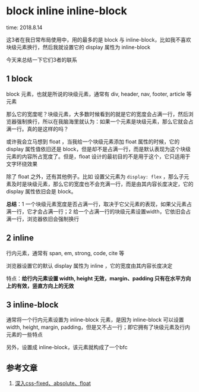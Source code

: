 # block inline inline-block

time: 2018.8.14

这3者在我日常布局使用中，用的最多的是 block 与 inline-block，比如我不喜欢块级元素换行，然后我就设置它的 display 属性为 inline-block

今天来总结一下它们3者的联系

## 1 block

block 元素，也就是所说的块级元素，通常有 div, header, nav, footer, article 等元素

那么它的宽度呢？块级元素，大多数时候看到的就是它的宽度会占满一行，然后浏览器强制换行，所以在我脑海里就认为：如果一个元素是块级元素，那么它就会占满一行。真的是这样的吗？

或许我会立马想到 float ，当我给一个块级元素添加 float 属性的时候，它的 display 属性值依旧还是 block，但是却不是占满一行，而是默认表现为这个块级元素的内容所占宽度了。但是，float 设计的最初目的不是用于这个，它只适用于文字环绕效果

除了 float 之外，还有其他例子。比如 设置父元素为 `display: flex` ，那么子元素及时是块级元素，那么它的宽度也不会充满一行，而是由其内容长度决定，它的 display 属性依旧会是 block。

**总结**：1 一个块级元素宽度是否占满一行，取决于它父元素的表现，如果父元素占满一行，它才会占满一行；2 给一个占满一行的块级元素设置width，它依旧会占满一行，浏览器依旧会强制换行

## 2 inline

行内元素，通常有 span, em, strong, code, cite 等

浏览器设置它的默认 display 属性为 inline ，它的宽度由其内容长度决定

特点：**给行内元素设置 width, height 无效，margin、padding 只有在水平方向上的有效，竖直方向上的无效**

## 3 inline-block

通常将一个行内元素设置为 inline-block 元素，是因为 inline-block 可以设置 width, height, margin, padding，但是又不占一行；即它拥有了块级元素及行内元素的一些特点

另外，设置成 inline-block，该元素就构成了一个bfc

## 参考文章

1. [深入css-fixed、absolute、float](css/深入css-fixed、absolute、float.md)
